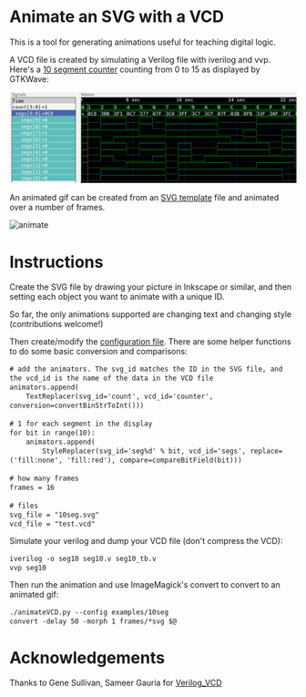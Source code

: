# Animate an SVG with a VCD

This is a tool for generating animations useful for teaching digital logic.

A VCD file is created by simulating a Verilog file  with iverilog and vvp.
Here's a [10 segment counter](https://github.com/mattvenn/icestick-multisegment/blob/master/seg10.v) counting from 0 to 15 as displayed by GTKWave:

![10seg.png](examples/10seg/10seg.png)

An animated gif can be created from an [SVG template](examples/10seg/10seg.svg) file and animated over a number of frames. 

![animate](examples/10seg/animate.gif)

# Instructions

Create the SVG file by drawing your picture in Inkscape or similar, and then setting each object you want to animate with a unique ID.

So far, the only animations supported are changing text and changing style (contributions welcome!)

Then create/modify the [configuration file](examples/10seg/config.py). There are some helper functions to do some basic conversion and comparisons:

    # add the animators. The svg_id matches the ID in the SVG file, and the vcd_id is the name of the data in the VCD file
    animators.append(
        TextReplacer(svg_id='count', vcd_id='counter', conversion=convertBinStrToInt()))

    # 1 for each segment in the display
    for bit in range(10):
        animators.append(
            StyleReplacer(svg_id='seg%d' % bit, vcd_id='segs', replace=('fill:none', 'fill:red'), compare=compareBitField(bit)))

    # how many frames 
    frames = 16

    # files
    svg_file = "10seg.svg"
    vcd_file = "test.vcd"

Simulate your verilog and dump your VCD file (don't compress the VCD):

	iverilog -o seg10 seg10.v seg10_tb.v
	vvp seg10

Then run the animation and use ImageMagick's convert to convert to an animated gif:

	./animateVCD.py --config examples/10seg
	convert -delay 50 -morph 1 frames/*svg $@

# Acknowledgements

Thanks to Gene Sullivan, Sameer Gauria for [Verilog_VCD](https://pypi.org/project/Verilog_VCD/)

